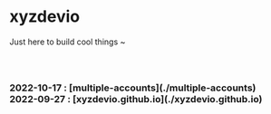 <h1>xyzdevio</h1>Just here to build cool things ~<h3><!-- PROJECT LIST_BEGIN --><br/><br/>2022-10-17 : [multiple-accounts](./multiple-accounts)<br/>2022-09-27 : [xyzdevio.github.io](./xyzdevio.github.io)<br/><br/><!-- PROJECT LIST_END --><br/>
